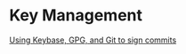 # Key Management

[Using Keybase, GPG, and Git to sign commits](https://github.com/pstadler/keybase-gpg-github)
